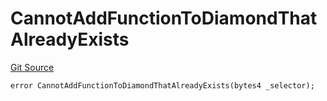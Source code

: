 # CannotAddFunctionToDiamondThatAlreadyExists
[Git Source](https://github.com/thrackle-io/Tron/blob/0f66d21b157a740e3d9acae765069e378935a031/src/diamond/core/DiamondCut/DiamondCutLib.sol)


```solidity
error CannotAddFunctionToDiamondThatAlreadyExists(bytes4 _selector);
```

